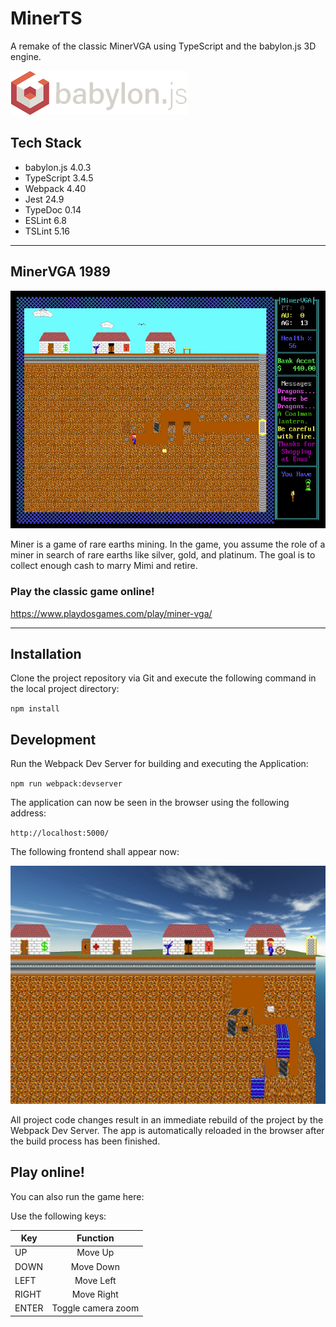 # MinerTS

A remake of the classic MinerVGA using TypeScript and the babylon.js 3D engine.

![babylon.js](https://github.com/christopherstock/MinerTS/raw/master/_ASSET/readme/logo_babylon-js.png)

## Tech Stack
- babylon.js 4.0.3
- TypeScript 3.4.5
- Webpack 4.40
- Jest 24.9
- TypeDoc 0.14
- ESLint 6.8
- TSLint 5.16

<hr>

## MinerVGA 1989

![MinerVGA 1989](https://github.com/christopherstock/MinerTS/raw/master/_ASSET/readme/screenshot_old.jpg)

Miner is a game of rare earths mining. In the game, you assume the role of a miner in search of rare earths like silver,
 gold, and platinum. The goal is to collect enough cash to marry Mimi and retire.

### Play the classic game online!

https://www.playdosgames.com/play/miner-vga/

<hr>

## Installation

Clone the project repository via Git and execute the following command in the local project directory: 

`npm install`

## Development

Run the Webpack Dev Server for building and executing the Application:

`npm run webpack:devserver`

The application can now be seen in the browser using the following address:
 
`http://localhost:5000/`

The following frontend shall appear now:

![Frontend](https://github.com/christopherstock/MinerTS/raw/master/_ASSET/readme/screenshot_new.jpg)

All project code changes result in an immediate rebuild of the project by the Webpack Dev Server.
 The app is automatically reloaded in the browser after the build process has been finished.

## Play online!

You can also run the game here:



Use the following keys:

| Key   | Function           |
| ------|:------------------:|
| UP    | Move Up            |
| DOWN  | Move Down          |
| LEFT  | Move Left          |
| RIGHT | Move Right         |
| ENTER | Toggle camera zoom |
